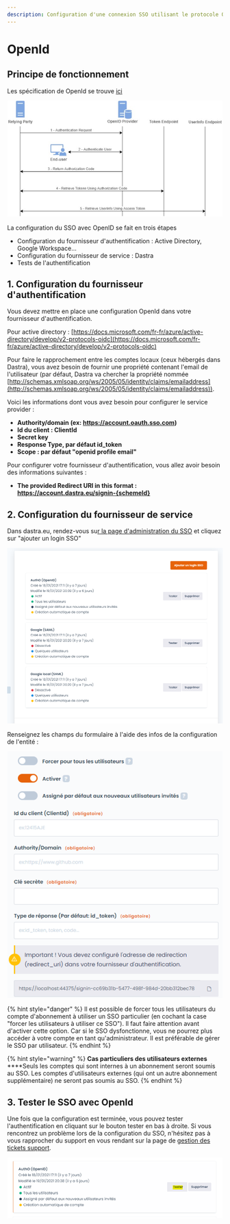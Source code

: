 ```yaml
---
description: Configuration d'une connexion SSO utilisant le protocole OpenId
---
```


# OpenId

## Principe de fonctionnement

Les spécification de OpenId se trouve [ici](https://openid.net/connect/)

![](<../../../.gitbook/assets/image (119).png>)



La configuration du SSO avec OpenID se fait en trois étapes&#x20;

* Configuration du fournisseur d'authentification : Active Directory, Google Workspace...
* Configuration du fournisseur de service : Dastra
* Tests de l'authentification

## 1. Configuration du fournisseur d'authentification

Vous devez mettre en place une configuration OpenId dans votre fournisseur d'authentification.

Pour active directory : [https://docs.microsoft.com/fr-fr/azure/active-directory/develop/v2-protocols-oidc](https://docs.microsoft.com/fr-fr/azure/active-directory/develop/v2-protocols-oidc)

Pour faire le rapprochement entre les comptes locaux (ceux hébergés dans Dastra), vous avez besoin de fournir une propriété contenant l'email de l'utilisateur (par défaut, Dastra va chercher la propriété nommée  [http://schemas.xmlsoap.org/ws/2005/05/identity/claims/emailaddress](http://schemas.xmlsoap.org/ws/2005/05/identity/claims/emailaddress)).

Voici les informations dont vous avez besoin pour configurer le service provider :&#x20;

* **Authority/domain (ex: https://account.oauth.sso.com)**
* **Id du client : ClientId**&#x20;
* **Secret key**
* **Response Type, par défaut id\_token**
* **Scope : par défaut "openid profile email"**

Pour configurer votre fournisseur d'authentification, vous allez avoir besoin des informations suivantes :

* **The provided Redirect URI in this format : https://account.dastra.eu/signin-{schemeId}**

## 2. Configuration du fournisseur de service

Dans dastra.eu, rendez-vous su[r la page d'administration du SSO](https://app.dastra.eu/general-settings/sso) et cliquez sur "ajouter un login SSO"

![](<../../../.gitbook/assets/image (116).png>)

Renseignez les champs du formulaire à l'aide des infos de la configuration de l'entité :

![](<../../../.gitbook/assets/image (123).png>)

{% hint style="danger" %}
Il est possible de forcer tous les utilisateurs du compte d'abonnement à utiliser un SSO particulier (en cochant la case "forcer les utilisateurs à utiliser ce SSO"). Il faut faire attention avant d'activer cette option. Car si le SSO dysfonctionne, vous ne pourrez plus accéder à votre compte en tant qu'administrateur. Il est préférable de gérer le SSO par utilisateur.
{% endhint %}

{% hint style="warning" %}
**Cas particuliers des utilisateurs externes**\
****Seuls les comptes qui sont internes à un abonnement seront soumis au SSO. Les comptes d'utilisateurs externes (qui ont un autre abonnement supplémentaire) ne seront pas soumis au SSO.
{% endhint %}

## 3. Tester le SSO avec OpenId

Une fois que la configuration est terminée, vous pouvez tester l'authentification en cliquant sur le bouton tester en bas à droite. Si vous rencontrez un problème lors de la configuration du SSO, n'hésitez pas à vous rapprocher du support en vous rendant sur la page de [gestion des tickets support](https://app.dastra.eu/general-settings/support).

![](<../../../.gitbook/assets/image (122).png>)

